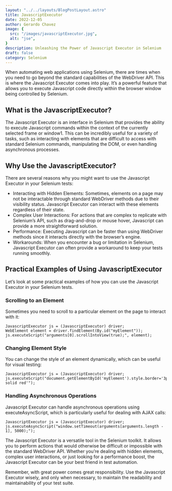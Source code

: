 ```yaml
---
layout: "../../layouts/BlogPostLayout.astro"
title: JavascriptExecutor 
date: 2022-12-05
author: Gerardo Chavez
image: {
  src: "/images/javascriptExecutor.jpg",
  alt: "jse",
}
description: Unleashing the Power of Javascript Executor in Selenium
draft: false
category: Selenium
---
```


When automating web applications using Selenium, there are times when you need to go beyond the standard capabilities of the WebDriver API. This is where the Javascript Executor comes into play. It’s a powerful feature that allows you to execute Javascript code directly within the browser window being controlled by Selenium.

## What is the JavascriptExecutor?

The Javascript Executor is an interface in Selenium that provides the ability to execute Javascript commands within the context of the currently selected frame or window1. This can be incredibly useful for a variety of tasks, such as interacting with elements that are difficult to access with standard Selenium commands, manipulating the DOM, or even handling asynchronous processes.

## Why Use the JavascriptExecutor?

There are several reasons why you might want to use the Javascript Executor in your Selenium tests:

- Interacting with Hidden Elements: Sometimes, elements on a page may not be interactable through standard WebDriver methods due to their visibility status. Javascript Executor can interact with these elements regardless of their state.
- Complex User Interactions: For actions that are complex to replicate with Selenium’s API, such as drag-and-drop or mouse hover, Javascript can provide a more straightforward solution.
- Performance: Executing Javascript can be faster than using WebDriver methods since it interacts directly with the browser’s engine.
- Workarounds: When you encounter a bug or limitation in Selenium, Javascript Executor can often provide a workaround to keep your tests running smoothly.

## Practical Examples of Using JavascriptExecutor

Let’s look at some practical examples of how you can use the Javascript Executor in your Selenium tests.

### Scrolling to an Element

Sometimes you need to scroll to a particular element on the page to interact with it:

```
JavascriptExecutor js = (JavascriptExecutor) driver;
WebElement element = driver.findElement(By.id("myElement"));
js.executeScript("arguments[0].scrollIntoView(true);", element);

```
### Changing Element Style

You can change the style of an element dynamically, which can be useful for visual testing:

```
JavascriptExecutor js = (JavascriptExecutor) driver;
js.executeScript("document.getElementById('myElement').style.border='3px solid red'");

``` 

### Handling Asynchronous Operations

Javascript Executor can handle asynchronous operations using executeAsyncScript, which is particularly useful for dealing with AJAX calls:

```
JavascriptExecutor js = (JavascriptExecutor) driver;
js.executeAsyncScript("window.setTimeout(arguments[arguments.length - 1], 5000);");

```

The Javascript Executor is a versatile tool in the Selenium toolkit. It allows you to perform actions that would otherwise be difficult or impossible with the standard WebDriver API. Whether you’re dealing with hidden elements, complex user interactions, or just looking for a performance boost, the Javascript Executor can be your best friend in test automation.

Remember, with great power comes great responsibility. Use the Javascript Executor wisely, and only when necessary, to maintain the readability and maintainability of your test suite.